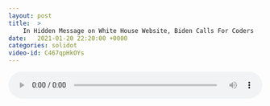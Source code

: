 ```yaml
---
layout: post
title:  >
    In Hidden Message on White House Website, Biden Calls For Coders
date:   2021-01-20 22:20:00 +0000
categories: solidot
video-id: C467qpHkOYs
---
```


<audio src="/assets/4a14976e4610bdf355acf9e89bf05924.mp3" style="width: 100%;" controls></audio>

